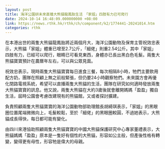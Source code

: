 ```yaml
---
layout: post
title: 海洋公園研未來直播大熊貓龍鳳胎生活　「家姐」四肢有力已可爬行
date: 2024-10-14 16:48:09.000000000 +08:00
link: https://news.rthk.hk/rthk/ch/component/k2/1774441-20241014.htm
categories: rthk
---
```


在本港出世的兩隻大熊貓龍鳳胎將近兩個月大，海洋公園動物及保育主管祝效忠表示，大熊貓「家姐」體重已增至2.7公斤，「細佬」則重2.54公斤。其中「家姐」四肢有力，已經可以爬行，眼睛已可看見東西，身體亦已長出黑白色毛髮。兩隻大熊貓寶寶預計在農曆年左右，可以與公眾見面。

祝效忠表示，現時兩隻大熊貓寶寶每日進食三餐，每次相隔8小時，牠們主要飲用配方奶，團隊在照顧上無之前般緊張，但仍要24小時觀察牠們。未來園方會再優化閉路電視系統，希望可以直播兩隻大熊貓的生活，團隊在研究如何適時發放兩隻大熊貓寶寶的訊息。他又說，兩隻大熊貓在大約3歲後就會離開媽媽「盈盈」獨自生活，屆時公園會考慮改建現有的熊貓館，又或者探討擴建。

負責照顧兩隻大熊貓寶寶的海洋公園動物部助理館長胡綺琪表示，「家姐」的黑眼圈位置尾端微微向上，毛髮較鬆，至於「細佬」的黑眼圈較圓，不過她表示，大熊貓成長得快，每日都可能有變化。

由四川來港協助照顧兩隻大熊貓寶寶的中國大熊貓保護研究中心專家董禮表示，大熊貓媽媽「盈盈」原本是一隻好有個性的大熊貓，形容如公主般，但產後性格有轉變，變得更有母性，形容牠是偉大的母親。
